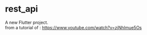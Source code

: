 # rest_api

A new Flutter project. \
from a tutorial of : https://www.youtube.com/watch?v=zjNhlmue5Os
